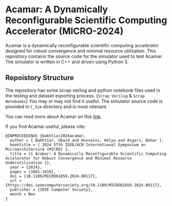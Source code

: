 # Acamar: A Dynamically Reconfigurable Scientific Computing Accelerator (MICRO-2024)

Acamar is a dynamically reconfigurable scientific computing accelerator designed for robust convergence and minimal resource utilization. This repository contains the source code for the simulator used to test Acamar. The simulator is written in C++ and driven using Python 3.
## Repoistory Structure
The repository has some scrap verilog and python notebook files used in the testing and dataset exporting process. (`Scrap Verilog` & `Scrap Notebooks`) You may or may not find it useful. 
The simulator source code is provided in `C_Sim` directory and is most relevant.

You can read more about Acamar on this [link](https://ieeexplore.ieee.org/document/10764642).

If you find Acamar useful, please cite:
```plaintext
@INPROCEEDINGS {bakhtiar2024acamar,
  author = { Bakhtiar, Ubaid and Hosseini, Helya and Asgari, Bahar },
  booktitle = { 2024 57th IEEE/ACM International Symposium on Microarchitecture (MICRO) },
  title = {{ Acamar: A Dynamically Reconfigurable Scientific Computing Accelerator for Robust Convergence and Minimal Resource Underutilization }},
  year = {2024},
  pages = {1601-1616},
  doi = {10.1109/MICRO61859.2024.00117},
  url = {https://doi.ieeecomputersociety.org/10.1109/MICRO61859.2024.00117},
  publisher = {IEEE Computer Society},
  month = Nov
}
```
